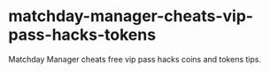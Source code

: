 # matchday-manager-cheats-vip-pass-hacks-tokens
Matchday Manager cheats free vip pass hacks coins and tokens tips.
